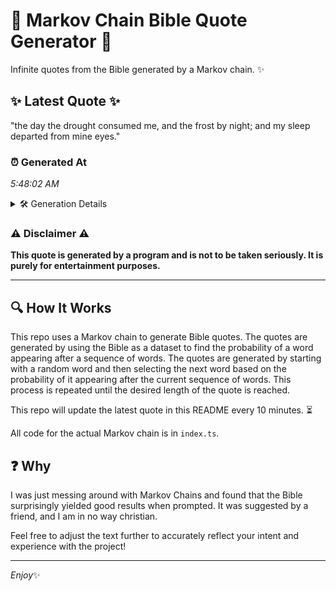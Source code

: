 # 📖 Markov Chain Bible Quote Generator 📖

Infinite quotes from the Bible generated by a Markov chain. ✨

## ✨ Latest Quote ✨
"the day the drought consumed me, and the frost by night; and my sleep departed from mine eyes."

### ⏰ Generated At
*5:48:02 AM*

<details>
    <summary>🛠️ Generation Details</summary>
    <p>
        <strong>🌱 Seed:</strong> the<br>
        <strong>🔄 Iterations:</strong> 17<br>
        <strong>📜 Context History:</strong><br>[ the ]: day<br>[ the, day ]: the<br>[ the, day, the ]: drought<br>[ the, day, the, drought ]: consumed<br>[ the, day, the, drought, consumed ]: me,<br>[ the, day, the, drought, consumed, me, ]: and<br>[ day, the, drought, consumed, me,, and ]: the<br>[ the, drought, consumed, me,, and, the ]: frost<br>[ drought, consumed, me,, and, the, frost ]: by<br>[ consumed, me,, and, the, frost, by ]: night;<br>[ me,, and, the, frost, by, night; ]: and<br>[ and, the, frost, by, night;, and ]: my<br>[ the, frost, by, night;, and, my ]: sleep<br>[ frost, by, night;, and, my, sleep ]: departed<br>[ by, night;, and, my, sleep, departed ]: from<br>[ night;, and, my, sleep, departed, from ]: mine<br>[ and, my, sleep, departed, from, mine ]: eyes.<br>
    </p>
</details>

### ⚠️ Disclaimer ⚠️
**This quote is generated by a program and is not to be taken seriously. It is purely for entertainment purposes.**

---

## 🔍 How It Works

This repo uses a Markov chain to generate Bible quotes. The quotes are generated by using the Bible as a dataset to find the probability of a word appearing after a sequence of words. The quotes are generated by starting with a random word and then selecting the next word based on the probability of it appearing after the current sequence of words. This process is repeated until the desired length of the quote is reached.

This repo will update the latest quote in this README every 10 minutes. ⏳

All code for the actual Markov chain is in `index.ts`.

## ❓ Why

I was just messing around with Markov Chains and found that the Bible surprisingly yielded good results when prompted. 
It was suggested by a friend, and I am in no way christian.

Feel free to adjust the text further to accurately reflect your intent and experience with the project!

---

*Enjoy*✨
